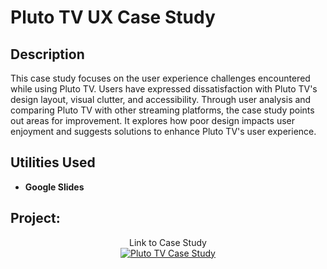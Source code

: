 <h1>Pluto TV UX Case Study</h1>


<h2>Description</h2>
This case study focuses on the user experience challenges encountered while using Pluto TV. Users have expressed dissatisfaction with Pluto TV's design layout, visual clutter, and accessibility. Through user analysis and comparing Pluto TV with other streaming platforms, the case study points out areas for improvement. It explores how poor design impacts user enjoyment and suggests solutions to enhance Pluto TV's user experience. 
<br />


<h2>Utilities Used</h2>


- <b>Google Slides</b>


<h2>Project:</h2>

<p align="center">
Link to Case Study <br/>
<a href="https://docs.google.com/presentation/d/1RYPjf275FP5CaIxuDa5oBTiqkNxzCbBApgVQ3CXUfEw/edit?usp=sharing"><img alt="Pluto TV Case Study"/></a>
<br />
<br />

</p>

<!--
 ```diff
- text in red
+ text in green
! text in orange
# text in gray
@@ text in purple (and bold)@@
```
--!>
